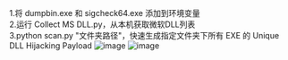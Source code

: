 1.将 dumpbin.exe 和 sigcheck64.exe 添加到环境变量  
2.运行 Collect MS DLL.py，从本机获取微软DLL列表  
3.python scan.py "文件夹路径"，快速生成指定文件夹下所有 EXE 的 Unique DLL Hijacking Payload
![image](https://github.com/Night-Tac/SkyShadow/blob/main/run.png)
![image](https://github.com/Night-Tac/SkyShadow/blob/main/Mind%20Flayer.jpg)
